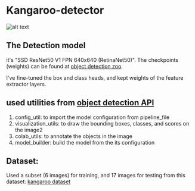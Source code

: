 # Kangaroo-detector

![alt text](https://github.com/mziad97/Kangaroo-detector/blob/main/gif_frame_006.jpg)

## The Detection model
 it's "SSD ResNet50 V1 FPN 640x640 (RetinaNet50)". The checkpoints (weights) can be found at [object detection zoo](https://github.com/tensorflow/models/blob/master/research/object_detection/g3doc/tf2_detection_zoo.md).

I've fine-tuned the box and class heads, and kept weights of the feature extractor layers.

## used utilities from [object detection API](https://github.com/tensorflow/models/blob/master/research/object_detection/g3doc/tf2.md)
1. config_util: to import the model configuration from pipeline_file
2. visualization_utils: to draw the bounding boxes, classes, and scores on the image2
3. colab_utils: to annotate the objects in the image
4. model_builder: build the model from the its configuration

## Dataset: 
Used a subset (6 images) for training, and 17 images for testing from this dataset: [kangaroo dataset](https://www.kaggle.com/hugozanini1/kangaroodataset)
